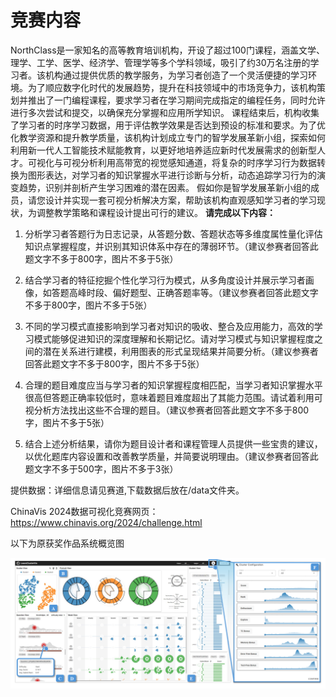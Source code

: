 # 竞赛内容

NorthClass是一家知名的高等教育培训机构，开设了超过100门课程，涵盖文学、理学、工学、医学、经济学、管理学等多个学科领域，吸引了约30万名注册的学习者。该机构通过提供优质的教学服务，为学习者创造了一个灵活便捷的学习环境。为了顺应数字化时代的发展趋势，提升在科技领域中的市场竞争力，该机构策划并推出了一门编程课程，要求学习者在学习期间完成指定的编程任务，同时允许进行多次尝试和提交，以确保充分掌握和应用所学知识。 课程结束后，机构收集了学习者的时序学习数据，用于评估教学效果是否达到预设的标准和要求。为了优化教学资源和提升教学质量，该机构计划成立专门的智学发展革新小组，探索如何利用新一代人工智能技术赋能教育，以更好地培养适应新时代发展需求的创新型人才。可视化与可视分析利用高带宽的视觉感知通道，将复杂的时序学习行为数据转换为图形表达，对学习者的知识掌握水平进行诊断与分析，动态追踪学习行为的演变趋势，识别并剖析产生学习困难的潜在因素。 假如你是智学发展革新小组的成员，请您设计并实现一套可视分析解决方案，帮助该机构直观感知学习者的学习现状，为调整教学策略和课程设计提出可行的建议。  **请完成以下内容：**

1. 分析学习者答题行为日志记录，从答题分数、答题状态等多维度属性量化评估知识点掌握程度，并识别其知识体系中存在的薄弱环节。（建议参赛者回答此题文字不多于800字，图片不多于5张）

2. 结合学习者的特征挖掘个性化学习行为模式，从多角度设计并展示学习者画像，如答题高峰时段、偏好题型、正确答题率等。（建议参赛者回答此题文字不多于800字，图片不多于5张）

3. 不同的学习模式直接影响到学习者对知识的吸收、整合及应用能力，高效的学习模式能够促进知识的深度理解和长期记忆。请对学习模式与知识掌握程度之间的潜在关系进行建模，利用图表的形式呈现结果并简要分析。（建议参赛者回答此题文字不多于800字，图片不多于5张）

4. 合理的题目难度应当与学习者的知识掌握程度相匹配，当学习者知识掌握水平很高但答题正确率较低时，意味着题目难度超出了其能力范围。请试着利用可视分析方法找出这些不合理的题目。（建议参赛者回答此题文字不多于800字，图片不多于5张）

5. 结合上述分析结果，请你为题目设计者和课程管理人员提供一些宝贵的建议，以优化题库内容设置和改善教学质量，并简要说明理由。（建议参赛者回答此题文字不多于500字，图片不多于3张）

提供数据：详细信息请见赛道,下载数据后放在/data文件夹。

ChinaVis 2024数据可视化竞赛网页：<https://www.chinavis.org/2024/challenge.html>



以下为原获奖作品系统概览图

![image](src/problem/image.png)


